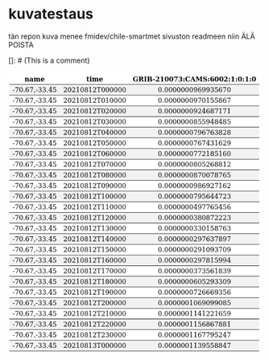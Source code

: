 # kuvatestaus
tän repon kuva menee fmidev/chile-smartmet sivuston readmeen niin ÄLÄ POISTA

[]: # (This is a comment)

![alt text](https://github.com/annikanni/kuvatestaus/blob/main/Screenshot%202021-08-19%20at%2017-33-35%20Debug%20mode%20output.png)
